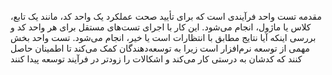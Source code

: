 مقدمه
تست واحد فرآیندی است که برای تأیید صحت عملکرد یک واحد کد، مانند یک تابع، کلاس یا ماژول، انجام می‌شود. این کار با اجرای تست‌های مستقل برای هر واحد کد و بررسی اینکه آیا نتایج مطابق با انتظارات است یا خیر، انجام می‌شود. تست واحد بخش مهمی از توسعه نرم‌افزار است زیرا به توسعه‌دهندگان کمک می‌کند تا اطمینان حاصل کنند که کدشان به درستی کار می‌کند و اشکالات را زودتر در فرآیند توسعه پیدا کنند
